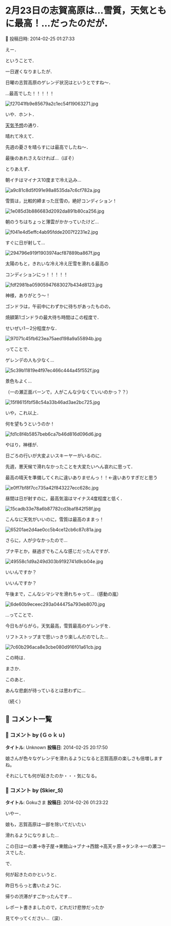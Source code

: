 # 2月23日の志賀高原は…雪質，天気ともに最高！…だったのだが．

📅 投稿日時: 2014-02-25 01:27:33

えー．


ということで．





一日遅くなりましたが．


日曜の志賀高原のゲレンデ状況はというとですね～．


…最高でした！！！！！




![f27041fb9e85679a2c1ec54f19063271.jpg](images/f27041fb9e85679a2c1ec54f19063271.jpg)







いや．ホント．


[天気予想](e1494efb6b2bff1cd384de4c76efe3e15.md)の通り．


晴れて冷えて．


先週の憂さを晴らすには最高でしたね～．


最後のあれさえなければ…（ぼそ）





とりあえず．


朝イチはマイナス10度まで冷え込み…




![a9c81c8d5f091e98a8535da7c6cf782a.jpg](images/a9c81c8d5f091e98a8535da7c6cf782a.jpg)




雪質は，比較的締まった圧雪の，絶好コンディション！




![1e085d3b886683d2092da891b80ca256.jpg](images/1e085d3b886683d2092da891b80ca256.jpg)




朝のうちはちょっと薄雲がかかっていたけど…




![f041e4d5effc4ab95fdde2007f2231e2.jpg](images/f041e4d5effc4ab95fdde2007f2231e2.jpg)




すぐに日が射して…




![294796e919f1903974acf87889ba867f.jpg](images/294796e919f1903974acf87889ba867f.jpg)




太陽のもと，きれいな冷え冷え圧雪を滑れる最高の


コンディションにっ！！！！！




![fdf2981ba05905947683027b434d8123.jpg](images/fdf2981ba05905947683027b434d8123.jpg)




神様，ありがとう～！





ゴンドラは，午前中にわずかに待ちがあったものの，


焼額第1ゴンドラの最大待ち時間はこの程度で．


せいぜい1－2分程度かな．




![97071c45fb623ea75aed198a9a55894b.jpg](images/97071c45fb623ea75aed198a9a55894b.jpg)




ってことで．


ゲレンデの人も少なく…




![5c39b11819e4f97ec466c444a45f552f.jpg](images/5c39b11819e4f97ec466c444a45f552f.jpg)




景色もよく…


（一の瀬正面バーンで，人がこんな少なくていいのかっ？？）




![15f8615fbf58c54a33b46ad3ae2bc725.jpg](images/15f8615fbf58c54a33b46ad3ae2bc725.jpg)




いや，これ以上．


何を望もうというのか！




![fd1c8f4b5857beb6ca7b46d816d096d6.jpg](images/fd1c8f4b5857beb6ca7b46d816d096d6.jpg)




やはり，神様が．


日ごろの行いが大変よいスキーヤーがいるのに．


先週，悪天候で滑れなかったことを大変たいへん哀れに思って．


最高の晴天を準備してくれに違いありませんっ！！←違いありすぎだと思う




![e0ff7bf8f7cc735a42f843227ecc628c.jpg](images/e0ff7bf8f7cc735a42f843227ecc628c.jpg)







昼間は日が射すのに，最高気温はマイナス4度程度と低く．




![15cadb33e78a6b87782cd3baf842f58f.jpg](images/15cadb33e78a6b87782cd3baf842f58f.jpg)




こんなに天気がいいのに，雪質は最高のままっ！




![65201ae2d4ae0cc5b4ce12cb6c87c81a.jpg](images/65201ae2d4ae0cc5b4ce12cb6c87c81a.jpg)




さらに，人が少なかったので…


ブナ平とか，昼過ぎでもこんな感じだったんですが．




![49558c1d9a249d303b9192741d9cb04e.jpg](images/49558c1d9a249d303b9192741d9cb04e.jpg)




いいんですか？


いいんですか？


午後まで，こんなシマシマを滑れちゃって…（感動の嵐）




![6de60b9eceec293a044475a793eb8070.jpg](images/6de60b9eceec293a044475a793eb8070.jpg)







…ってことで．


今日もがらがら，天気最高，雪質最高のゲレンデを．


リフトストップまで思いっきり楽しんだのでした…




![7c60b296aca8e3cbe080d916f01a61cb.jpg](images/7c60b296aca8e3cbe080d916f01a61cb.jpg)




この時は．


まさか．


このあと．


あんな悲劇が待っているとは思わずに…


（続く）

## 💬 コメント一覧

### 💬 コメント by (Ｇｏｋｕ)
**タイトル**: Unknown
**投稿日**: 2014-02-25 20:17:50

娘さんが色々なゲレンデを滑れるようになると志賀高原の楽しさも倍増しますね。



それにしても何が起きたのか・・・気になる。

### 💬 コメント by (Skier_S)
**タイトル**: Gokuさま
**投稿日**: 2014-02-26 01:23:22

いやー．

娘も，志賀高原は一部を除いてだいたい

滑れるようになりました…

この日は一の瀬→寺子屋→東館山→ブナ→西舘→高天ヶ原→タンネ→一の瀬コースでした．



で．

何が起きたのかというと．

昨日ちらっと書いたように．

帰りの渋滞がすごかったんです…



レポート書きましたので，どれだけ悲惨だったか

見てやってください…（涙）．

